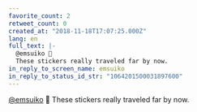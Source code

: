 ```yaml
---
favorite_count: 2
retweet_count: 0
created_at: "2018-11-18T17:07:25.000Z"
lang: en
full_text: |-
  @emsuiko 👋
  These stickers really traveled far by now.
in_reply_to_screen_name: emsuiko
in_reply_to_status_id_str: "1064201500031897600"
---
```


[@emsuiko](https://twitter.com/emsuiko) 👋 These stickers really traveled far by
now.
